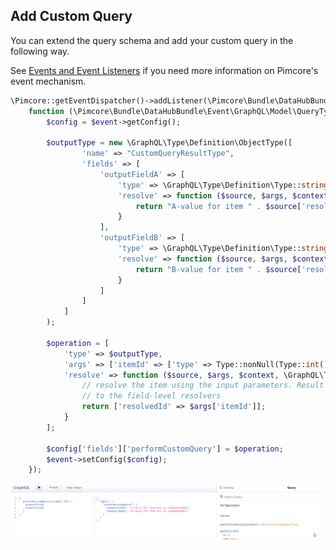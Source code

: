 ## Add Custom Query

You can extend the query schema and add your custom query in the following way.

See [Events and Event Listeners](https://pimcore.com/docs/6.x/Development_Documentation/Extending_Pimcore/Event_API_and_Event_Manager.html)
if you need more information on Pimcore's event mechanism. 

```php
\Pimcore::getEventDispatcher()->addListener(\Pimcore\Bundle\DataHubBundle\Event\GraphQL\QueryEvents::PRE_BUILD,
    function (\Pimcore\Bundle\DataHubBundle\Event\GraphQL\Model\QueryTypeEvent $event) {
        $config = $event->getConfig();

        $outputType = new \GraphQL\Type\Definition\ObjectType([
                'name' => "CustomQueryResultType",
                'fields' => [
                    'outputFieldA' => [
                        'type' => \GraphQL\Type\Definition\Type::string(),
                        'resolve' => function ($source, $args, $context, \GraphQL\Type\Definition\ResolveInfo $info) {
                            return "A-value for item " . $source['resolvedId'] . " is " . uniqid();
                        }
                    ],
                    'outputFieldB' => [
                        'type' => \GraphQL\Type\Definition\Type::string(),
                        'resolve' => function ($source, $args, $context, \GraphQL\Type\Definition\ResolveInfo $info) {
                            return "B-value for item " . $source['resolvedId'] . " is " . uniqid();
                        }
                    ]
                ]
            ]
        );

        $operation = [
            'type' => $outputType,
            'args' => ['itemId' => ['type' => Type::nonNull(Type::int())]],
            'resolve' => function ($source, $args, $context, \GraphQL\Type\Definition\ResolveInfo $info) {
                // resolve the item using the input parameters. Result will be passed
                // to the field-level resolvers
                return ['resolvedId' => $args['itemId']];
            }
        ];

        $config['fields']['performCustomQuery'] = $operation;
        $event->setConfig($config);
    });
```

![iExplorer](../img/graphql/add_query.png)

 
